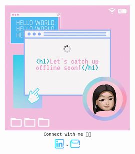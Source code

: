 <div align="center" >
  <img src="assets/susukiHelloWorld.gif" style="height: 400px; width: 400px;" alt="Susuki Hello World"/>
</div>

<div align="center">
  <samp>
    Connect with me 🤙🏻
  </samp>
  <br>
  <a href="https://www.linkedin.com/in/chansuki/">
  <img align="center" style="margin: 8px;" alt="Susuki LinkedIn" width="30px" src="assets/linkedin.svg" />
</a>
<a href="mailto:iamsusukichan@gmail.com">
  <img align="center" style="margin: 8px;" alt="Susuki Email" width="30px" src="assets/email.svg" />
</a>
</div>
